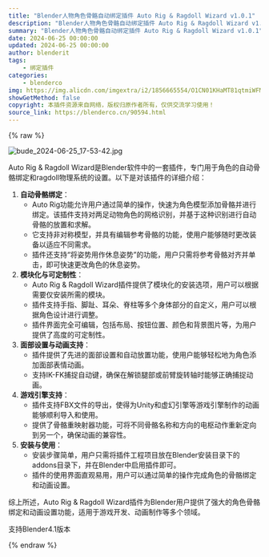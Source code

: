 ```yaml
---
title: "Blender人物角色骨骼自动绑定插件 Auto Rig & Ragdoll Wizard v1.0.1"
description: "Blender人物角色骨骼自动绑定插件 Auto Rig & Ragdoll Wizard v1.0.1"
summary: "Blender人物角色骨骼自动绑定插件 Auto Rig & Ragdoll Wizard v1.0.1"
date: 2024-06-25 00:00:00
updated: 2024-06-25 00:00:00
author: blenderit
tags: 
    - 绑定插件
categories:
    - blenderco
img: https://img.alicdn.com/imgextra/i2/1856665554/O1CN01KHaMT81qtmiWFM54h_!!1856665554.jpg
showGetMethod: false
copyright: 本插件资源来自网络，版权归原作者所有，仅供交流学习使用！
source_link: https://blenderco.cn/90594.html
---
```


{% raw %}
<p><img src="https://img.alicdn.com/imgextra/i2/1856665554/O1CN01KHaMT81qtmiWFM54h_!!1856665554.jpg" alt="bude_2024-06-25_17-53-42.jpg"></p><p>Auto Rig &amp; Ragdoll Wizard是Blender软件中的一套插件，专门用于角色的自动骨骼绑定和ragdoll物理系统的设置。以下是对该插件的详细介绍：</p><ol>
<li><strong>自动骨骼绑定</strong>：
<ul>
<li>Auto Rig功能允许用户通过简单的操作，快速为角色模型添加骨骼并进行绑定。该插件支持对两足动物角色的网格识别，并基于这种识别进行自动骨骼的放置和求解。</li>
<li>它支持非对称模型，并具有编辑参考骨骼的功能，使用户能够随时更改装备以适应不同需求。</li>
<li>插件还支持“将姿势用作休息姿势”的功能，用户只需将参考骨骼对齐并单击，即可快速更改角色的休息姿势。</li>
</ul>
</li>
<li><strong>模块化与可定制性</strong>：
<ul>
<li>Auto Rig &amp; Ragdoll Wizard插件提供了模块化的安装选项，用户可以根据需要仅安装所需的模块。</li>
<li>插件支持手指、脚趾、耳朵、脊柱等多个身体部分的自定义，用户可以根据角色设计进行调整。</li>
<li>插件界面完全可编辑，包括布局、按钮位置、颜色和背景图片等，为用户提供了高度的可定制性。</li>
</ul>
</li>
<li><strong>面部设置与动画支持</strong>：
<ul>
<li>插件提供了先进的面部设置和自动放置功能，使用户能够轻松地为角色添加面部表情动画。</li>
<li>支持IK-FK捕捉自动键，确保在解锁腿部或前臂旋转轴时能够正确捕捉动画。</li>
</ul>
</li>
<li><strong>游戏引擎支持</strong>：
<ul>
<li>插件支持FBX文件的导出，使得为Unity和虚幻引擎等游戏引擎制作的动画能够顺利导入和使用。</li>
<li>提供了骨骼重映射器功能，可将不同骨骼名称和方向的电枢动作重新定向到另一个，确保动画的兼容性。</li>
</ul>
</li>
<li><strong>安装与使用</strong>：
<ul>
<li>安装步骤简单，用户只需将插件工程项目放在Blender安装目录下的addons目录下，并在Blender中启用插件即可。</li>
<li>插件的使用界面直观易用，用户可以通过简单的操作完成角色的骨骼绑定和动画设置。</li>
</ul>
</li>
</ol><p>综上所述，Auto Rig &amp; Ragdoll Wizard插件为Blender用户提供了强大的角色骨骼绑定和动画设置功能，适用于游戏开发、动画制作等多个领域。</p><p>支持Blender4.1版本</p>
<div style="display: none">blenderco</div>
{% endraw %}